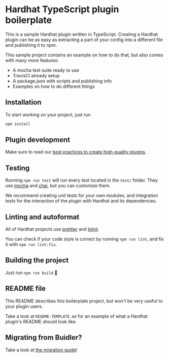 # Hardhat TypeScript plugin boilerplate

This is a sample Hardhat plugin written in TypeScript. Creating a Hardhat plugin
can be as easy as extracting a part of your config into a different file and
publishing it to npm.

This sample project contains an example on how to do that, but also comes with
many more features:

- A mocha test suite ready to use
- TravisCI already setup
- A package.json with scripts and publishing info
- Examples on how to do different things

## Installation

To start working on your project, just run

```bash
npm install
```

## Plugin development

Make sure to read our [best practices to create high-quality plugins](https://hardhat.org/advanced/building-plugins.html).

## Testing

Running `npm run test` will run every test located in the `test/` folder. They
use [mocha](https://mochajs.org) and [chai](https://www.chaijs.com/),
but you can customize them.

We recommend creating unit tests for your own modules, and integration tests for
the interaction of the plugin with Hardhat and its dependencies.

## Linting and autoformat

All of Hardhat projects use [prettier](https://prettier.io/) and
[tslint](https://palantir.github.io/tslint/).

You can check if your code style is correct by running `npm run lint`, and fix
it with `npm run lint:fix`.

## Building the project

Just run `npm run build` ️👷

## README file

This README describes this boilerplate project, but won't be very useful to your
plugin users.

Take a look at `README-TEMPLATE.md` for an example of what a Hardhat plugin's
README should look like.

## Migrating from Buidler?

Take a look at [the migration guide](MIGRATION.md)!
